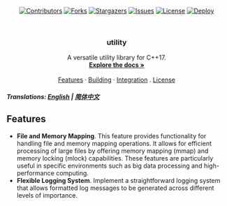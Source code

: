 <!-- PROJECT SHIELDS -->
<p align="center">
<a href="#contributors-"><img src="https://img.shields.io/badge/all_contributors-1-orange.svg?style=for-the-badge" alt="Contributors"></a>
<a href="https://github.com/hominsu/utility/network/members"><img src="https://img.shields.io/github/forks/hominsu/utility.svg?style=for-the-badge" alt="Forks"></a>
<a href="https://github.com/hominsu/utility/stargazers"><img src="https://img.shields.io/github/stars/hominsu/utility.svg?style=for-the-badge" alt="Stargazers"></a>
<a href="https://github.com/hominsu/utility/issues"><img src="https://img.shields.io/github/issues/hominsu/utility.svg?style=for-the-badge" alt="Issues"></a>
<a href="https://github.com/hominsu/utility/blob/main/LICENSE"><img src="https://img.shields.io/github/license/hominsu/utility.svg?style=for-the-badge" alt="License"></a>
<a href="https://github.com/hominsu/utility/actions/workflows/docker-publish.yml"><img src="https://img.shields.io/github/actions/workflow/status/hominsu/slink/go.yml?branch=main&style=for-the-badge" alt="Deploy"></a>
</p>

<!-- PROJECT LOGO -->
<br/>
<div align="center">

<h3 align="center">utility</h3>

  <p align="center">
    A versatile utility library for C++17.
    <br/>
    <a href="https://me.hauhau.cn/projects/utility/"><strong>Explore the docs »</strong></a>
    <br/>
    <br/>
    <a href="#Features">Features</a>
    ·
    <a href="#Building">Building</a>
    ·
    <a href="#Integration">Integration</a>
    .
    <a href="#License">License</a>
  </p>

</div>

##### Translations: [English](README.md) | [简体中文](README_zh.md)

## Features

- **File and Memory Mapping**. This feature provides functionality for handling file and memory mapping operations. It allows for efficient processing of large files by offering memory mapping (mmap) and memory locking (mlock) capabilities. These features are particularly useful in specific environments such as big data processing and high-performance computing.
- **Flexible Logging System**. Implement a straightforward logging system that allows formatted log messages to be generated across different levels of importance.
